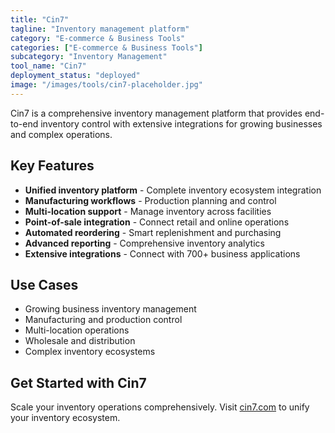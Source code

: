 ```yaml
---
title: "Cin7"
tagline: "Inventory management platform"
category: "E-commerce & Business Tools"
categories: ["E-commerce & Business Tools"]
subcategory: "Inventory Management"
tool_name: "Cin7"
deployment_status: "deployed"
image: "/images/tools/cin7-placeholder.jpg"
---
```

Cin7 is a comprehensive inventory management platform that provides end-to-end inventory control with extensive integrations for growing businesses and complex operations.

## Key Features

- **Unified inventory platform** - Complete inventory ecosystem integration
- **Manufacturing workflows** - Production planning and control
- **Multi-location support** - Manage inventory across facilities
- **Point-of-sale integration** - Connect retail and online operations
- **Automated reordering** - Smart replenishment and purchasing
- **Advanced reporting** - Comprehensive inventory analytics
- **Extensive integrations** - Connect with 700+ business applications

## Use Cases

- Growing business inventory management
- Manufacturing and production control
- Multi-location operations
- Wholesale and distribution
- Complex inventory ecosystems

## Get Started with Cin7

Scale your inventory operations comprehensively. Visit [cin7.com](https://www.cin7.com) to unify your inventory ecosystem.